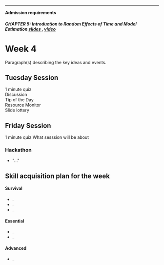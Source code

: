 ----

**Admission requirements**   

##### CHAPTER 5: *Introduction to Random Effects of Time and Model Estimation*   [slides]() , [video]()   



# Week 4 
 
Paragraph(s) describing the key ideas and events.  
 
## Tuesday Session  
1 minute quiz    
Discussion  
Tip of the Day  
Resource Monitor   
Slide lottery   

## Friday Session
1 minute quiz
What sesssion will be about

### Hackathon
- "..."


## Skill acquisition plan for the week

#### Survival
- .  
- .  
- .  

#### Essential
- .  
- .  

#### Advanced
- .  




